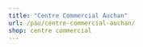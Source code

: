 ```yaml
---
title: "Centre Commercial Auchan"
url: /pau/centre-commercial-auchan/
shop: centre commercial
---
```

